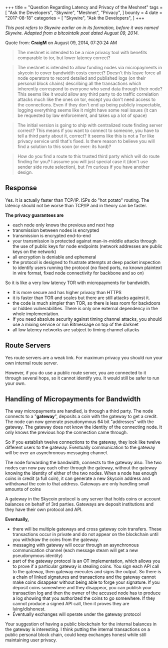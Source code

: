 +++
title = "Question Regarding Latency and Privacy of the Meshnet"
tags = [
    "Ask the Developers",
    "Skywire",
    "Meshnet",
    "Privacy",
]
bounty = 4
date = "2017-08-18"
categories = [
    "Skywire",
    "Ask the Developers",
]
+++

*This post refers to Skywire earlier on in its formation, before it was named Skywire. Adapted from a bitcointalk post dated August 09, 2014.*

Quote from: **CraigM** on August 09, 2014, 07:20:24 AM

>The meshnet is intended to be a nice privacy tool with benefits comparable to tor, but lower latency correct?

>The meshnet is intended to allow funding nodes via micropayments in skycoin to cover bandwidth costs correct? Doesn't this leave force all node operators to record detailed and published logs (on their personal block chains) describing all the transactions which inherently correspond to everyone who send data through their node? This seems like it would allow any third party to do traffic correlation attacks much like the ones on tor, except you don't need access to the connections. Even if they don't end up being publicly inspectable, logging everything seems like it might have some real issues (it can be requested by law enforcement, and takes up a lot of space)

>The initial version is going to ship with centralized route finding server correct? This means if you want to connect to someone, you have to tell a third party about it, correct? It seems like this is not a Tor like privacy service until that's fixed. Is there reason to believe you will find a solution to this soon (or ever: its hard)?

>How do you find a route to this trusted third party which will do route finding for you? I assume you will just special case it (don't use sender side route selection), but I'm curious if you have another design.

## Response

Yes. It is actually faster than TCP/IP. ISPs do "hot potato" routing. The latency should not be worse than TCP/IP and in theory can be faster.

**The privacy guarantees are**

- each node only knows the previous and next hop
- transmission between nodes is encrypted
- transmission is encrypted end-to-end
- your transmission is protected against man-in-middle attacks through the use of public keys for node endpoints (network addresses are public keys on the network)
- all encryption is deniable and ephemeral
- the protocol is designed to frustrate attempts at deep packet inspection to identify users running the protocol (no fixed ports, no known plaintext in wire format, fixed node connectivity for backbone and so on)

So it is like a very low latency TOR with micropayments for bandwidth.

- It is more secure and has higher privacy than HTTPS
- it is faster than TOR and scales but there are still attacks against it.
- the code is much simpler than TOR, so there is less room for backdoors or hidden vulnerabilities. There is only one external dependency in the whole implementation.
- If you need absolute security against timing channel attacks, you should use a mixing service or run Bitmessage on top of the darknet
- all low latency networks are subject to timing channel attacks


## Route Servers

Yes route servers are a weak link. For maximum privacy you should run your own internal route server.

However, if you do use a public route server, you are connected to it through several hops, so it cannot identify you. It would still be safer to run your own.

## Handling of Micropayments for Bandwidth

The way micropayments are handled, is through a third party. The node connects to a "**gateway**", deposits a coin with the gateway to get a credit. The node can now generate pseudonymous 64 bit "addresses" with the gateway. The gateway does not know the identity of the connecting node. It only knows the previous hop the connection came through.

So if you establish twelve connections to the gateway, they look like twelve different users to the gateway. Eventually communication to the gateway will be over an asynchronous messaging channel.

The node forwarding the bandwidth, connects to the gateway also. The two nodes can now pay each other through the gateway, without the gateway knowing the identity of either of the two nodes. When a node has enough coins in credit (a full coin), it can generate a new Skycoin address and withdrawal the coin to that address. Gateways are only handling small amounts of coins

A gateway in the Skycoin protocol is any server that holds coins or account balances on behalf of 3rd parties. Gateways are deposit institutions and they have their own protocol and API.

**Eventually,**

- there will be multiple gateways and cross gateway coin transfers. These transactions occur in private and do not appear on the blockchain until you withdraw the coins from the gateway.
- messaging with gateway will occur through an asynchronous communication channel (each message steam will get a new pseudonymous identity)
- part of the gateway protocol is an OT implementation, which allows you to prove if a particular gateway is stealing coins. You sign each API call to the gateway, then gateway executes and signs the output. So there is a chain of linked signatures and transactions and the gateway cannot make coins disappear without being able to forge your signature. If you deposit coins somewhere and they disappear, you can publish your transaction log and then the owner of the accused node has to produce a log showing that you authorized the coins to go somewhere. If they cannot produce a signed API call, then it proves they are lying/dishonest.
- Eventually exchanges will operate under the gateway protocol

Your suggestion of having a public blockchain for the internal balances in the gateway is interesting. I think putting the internal transactions on a public personal block chain, could keep exchanges honest while still maintaining user privacy.
